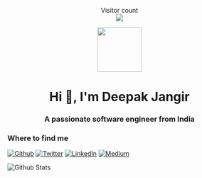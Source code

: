 <p align="center">
    Visitor count<br>
    <img src="https://profile-counter.glitch.me/deejangir/count.svg" />
</p>


<div id="header" align="center">
    <img src="https://media.giphy.com/media/M9gbBd9nbDrOTu1Mqx/giphy.gif" width="100" />
</div>

<h1 align="center">Hi 👋, I'm Deepak Jangir</h1>
<h3 align="center">A passionate software engineer from India</h3>

<h3>Where to find me</h3>
<p>
    <a href="https://github.com/DeeJangir" target="_blank"><img alt="Github"
            src="https://img.shields.io/badge/GitHub-%2312100E.svg?&style=for-the-badge&logo=Github&logoColor=white" /></a>
    <a href="https://twitter.com/DeeJangir" target="_blank"><img alt="Twitter"
            src="https://img.shields.io/badge/twitter-%231DA1F2.svg?&style=for-the-badge&logo=twitter&logoColor=white" /></a>
    <a href="https://www.linkedin.com/in/DeeJangir" target="_blank"><img alt="LinkedIn"
            src="https://img.shields.io/badge/linkedin-%230077B5.svg?&style=for-the-badge&logo=linkedin&logoColor=white" /></a>
    <a href="https://pythonlearning.medium.com/" target="_blank"><img alt="Medium"
            src="https://img.shields.io/badge/medium-%2312100E.svg?&style=for-the-badge&logo=medium&logoColor=white" /></a>
</p>

![Github Stats](https://github-readme-stats.vercel.app/api?username=deejangir&show_icons=true&theme=nord)
